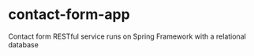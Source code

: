 contact-form-app
================

Contact form RESTful service runs on Spring Framework with a relational database
